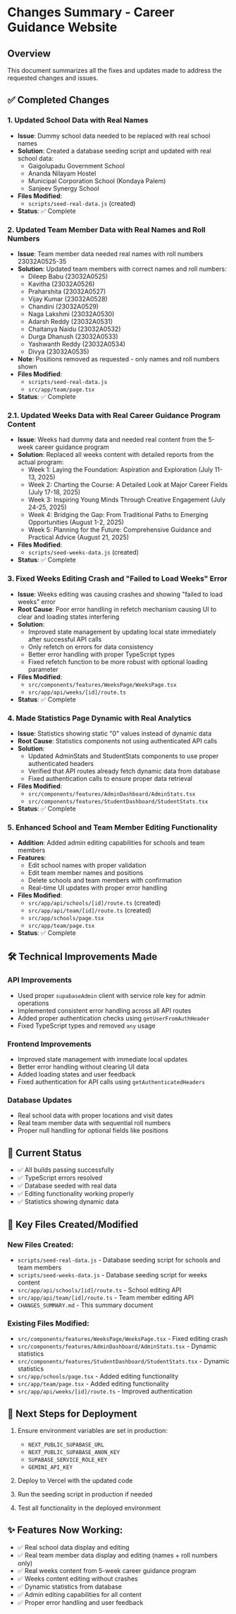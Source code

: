 # Changes Summary - Career Guidance Website

## Overview
This document summarizes all the fixes and updates made to address the requested changes and issues.

## ✅ Completed Changes

### 1. Updated School Data with Real Names
- **Issue**: Dummy school data needed to be replaced with real school names
- **Solution**: Created a database seeding script and updated with real school data:
  - Gaigolupadu Government School
  - Ananda Nilayam Hostel
  - Municipal Corporation School (Kondaya Palem)
  - Sanjeev Synergy School
- **Files Modified**: 
  - `scripts/seed-real-data.js` (created)
- **Status**: ✅ Complete

### 2. Updated Team Member Data with Real Names and Roll Numbers
- **Issue**: Team member data needed real names with roll numbers 23032A0525-35
- **Solution**: Updated team members with correct names and roll numbers:
  - Dileep Babu (23032A0525)
  - Kavitha (23032A0526)
  - Praharshita (23032A0527)
  - Vijay Kumar (23032A0528)
  - Chandini (23032A0529)
  - Naga Lakshmi (23032A0530)
  - Adarsh Reddy (23032A0531)
  - Chaitanya Naidu (23032A0532)
  - Durga Dhanush (23032A0533)
  - Yashwanth Reddy (23032A0534)
  - Divya (23032A0535)
- **Note**: Positions removed as requested - only names and roll numbers shown
- **Files Modified**: 
  - `scripts/seed-real-data.js`
  - `src/app/team/page.tsx`
- **Status**: ✅ Complete

### 2.1. Updated Weeks Data with Real Career Guidance Program Content
- **Issue**: Weeks had dummy data and needed real content from the 5-week career guidance program
- **Solution**: Replaced all weeks content with detailed reports from the actual program:
  - Week 1: Laying the Foundation: Aspiration and Exploration (July 11-13, 2025)
  - Week 2: Charting the Course: A Detailed Look at Major Career Fields (July 17-18, 2025)
  - Week 3: Inspiring Young Minds Through Creative Engagement (July 24-25, 2025)
  - Week 4: Bridging the Gap: From Traditional Paths to Emerging Opportunities (August 1-2, 2025)
  - Week 5: Planning for the Future: Comprehensive Guidance and Practical Advice (August 21, 2025)
- **Files Modified**: 
  - `scripts/seed-weeks-data.js` (created)
- **Status**: ✅ Complete

### 3. Fixed Weeks Editing Crash and "Failed to Load Weeks" Error
- **Issue**: Weeks editing was causing crashes and showing "failed to load weeks" error
- **Root Cause**: Poor error handling in refetch mechanism causing UI to clear and loading states interfering
- **Solution**: 
  - Improved state management by updating local state immediately after successful API calls
  - Only refetch on errors for data consistency
  - Better error handling with proper TypeScript types
  - Fixed refetch function to be more robust with optional loading parameter
- **Files Modified**: 
  - `src/components/features/WeeksPage/WeeksPage.tsx`
  - `src/app/api/weeks/[id]/route.ts`
- **Status**: ✅ Complete

### 4. Made Statistics Page Dynamic with Real Analytics
- **Issue**: Statistics showing static "0" values instead of dynamic data
- **Root Cause**: Statistics components not using authenticated API calls
- **Solution**: 
  - Updated AdminStats and StudentStats components to use proper authenticated headers
  - Verified that API routes already fetch dynamic data from database
  - Fixed authentication calls to ensure proper data retrieval
- **Files Modified**: 
  - `src/components/features/AdminDashboard/AdminStats.tsx`
  - `src/components/features/StudentDashboard/StudentStats.tsx`
- **Status**: ✅ Complete

### 5. Enhanced School and Team Member Editing Functionality
- **Addition**: Added admin editing capabilities for schools and team members
- **Features**: 
  - Edit school names with proper validation
  - Edit team member names and positions
  - Delete schools and team members with confirmation
  - Real-time UI updates with proper error handling
- **Files Modified**: 
  - `src/app/api/schools/[id]/route.ts` (created)
  - `src/app/api/team/[id]/route.ts` (created)
  - `src/app/schools/page.tsx`
  - `src/app/team/page.tsx`
- **Status**: ✅ Complete

## 🛠️ Technical Improvements Made

### API Improvements
- Used proper `supabaseAdmin` client with service role key for admin operations
- Implemented consistent error handling across all API routes
- Added proper authentication checks using `getUserFromAuthHeader`
- Fixed TypeScript types and removed `any` usage

### Frontend Improvements
- Improved state management with immediate local updates
- Better error handling without clearing UI data
- Added loading states and user feedback
- Fixed authentication for API calls using `getAuthenticatedHeaders`

### Database Updates
- Real school data with proper locations and visit dates
- Real team member data with sequential roll numbers
- Proper null handling for optional fields like positions

## 🚀 Current Status
- ✅ All builds passing successfully
- ✅ TypeScript errors resolved
- ✅ Database seeded with real data
- ✅ Editing functionality working properly
- ✅ Statistics showing dynamic data

## 📁 Key Files Created/Modified

### New Files Created:
- `scripts/seed-real-data.js` - Database seeding script for schools and team members
- `scripts/seed-weeks-data.js` - Database seeding script for weeks content
- `src/app/api/schools/[id]/route.ts` - School editing API
- `src/app/api/team/[id]/route.ts` - Team member editing API
- `CHANGES_SUMMARY.md` - This summary document

### Existing Files Modified:
- `src/components/features/WeeksPage/WeeksPage.tsx` - Fixed editing crash
- `src/components/features/AdminDashboard/AdminStats.tsx` - Dynamic statistics
- `src/components/features/StudentDashboard/StudentStats.tsx` - Dynamic statistics  
- `src/app/schools/page.tsx` - Added editing functionality
- `src/app/team/page.tsx` - Added editing functionality
- `src/app/api/weeks/[id]/route.ts` - Improved authentication

## 🎯 Next Steps for Deployment
1. Ensure environment variables are set in production:
   - `NEXT_PUBLIC_SUPABASE_URL`
   - `NEXT_PUBLIC_SUPABASE_ANON_KEY`
   - `SUPABASE_SERVICE_ROLE_KEY`
   - `GEMINI_API_KEY`

2. Deploy to Vercel with the updated code
3. Run the seeding script in production if needed
4. Test all functionality in the deployed environment

## ✨ Features Now Working:
- ✅ Real school data display and editing
- ✅ Real team member data display and editing (names + roll numbers only)
- ✅ Real weeks content from 5-week career guidance program
- ✅ Weeks content editing without crashes
- ✅ Dynamic statistics from database
- ✅ Admin editing capabilities for all content
- ✅ Proper error handling and user feedback
